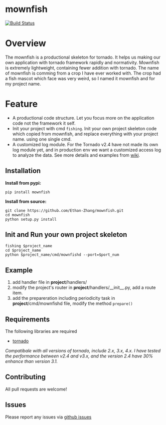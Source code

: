 mownfish
==========
[![Build Status](https://travis-ci.org/Ethan-Zhang/mownfish.svg)](https://travis-ci.org/Ethan-Zhang/mownfish)

Overview
==========

The mownfish is a productional skeleton for tornado. It helps us making our own
application with tornado framework rapidly and normativity. Mownfish is
extremely lightweight, containing fewer addition with tornado.
The name of mownfish is comming from a crop I have ever worked with. The
crop had a fish mascot which face was very weird, so I named it mownfish and
for my project name.

Feature
==========

* A productional code structure. Let you focus more on the application code
  not the framework it self.
* Init your project with cmd `fishing`. Init your own project skeleton code which copied from mownfish, and replace everything with your project name. using one single cmd.
* A customized log module. For the Tornado v2.4 have not made its own log module yet, and in production env we want a customized access log to analyze the data. See more details and examples from [wiki](https://github.com/Ethan-Zhang/mownfish/wiki/Log).

Installation
------------
**Install from pypi:**

    pip install mownfish

**Install from source:**

    git clone https://github.com/Ethan-Zhang/mownfish.git
    cd mownfish
    python setup.py install

Init and Run your own project skeleton
------------
    fishing $project_name
    cd $project_name
    python $project_name/cmd/mownfishd --port=$port_num

Example
------------
1. add handler file in __project__/handlers/
2. modify the project's router in  __project__/handlers/\_\_init\_\_.py, add a route item.
3. add the prepareration including periodicity task in __project__/cmd/mownfishd file, modify the method `prepare()`

Requirements
------------
The following libraries are required

* [tornado](http://github.com/facebook/tornado)

*Compatibale with all versions of tornado, include 2.x, 3.x, 4.x. I have tested the performance between v2.4 and v3.x, and the version 2.4 have 30% enhance than version 3.1.*

Contributing
-----
All pull requests are welcome!

Issues
------

Please report any issues via [github issues](https://github.com/Ethan-Zhang/mownfish/issues)
